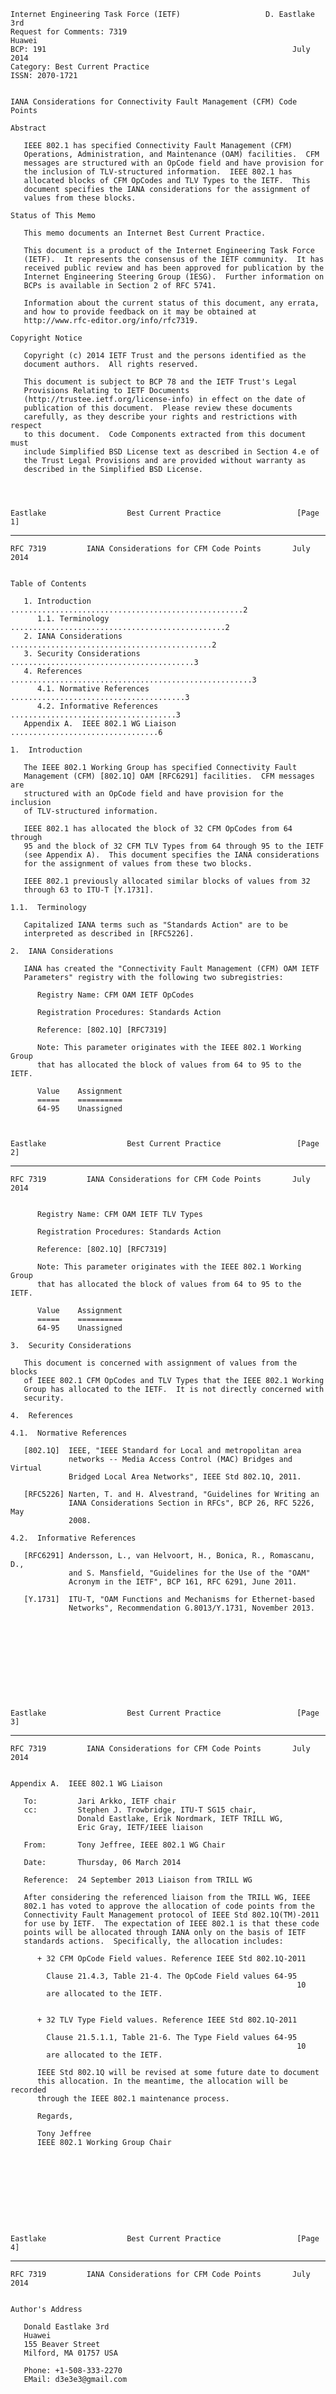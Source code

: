     Internet Engineering Task Force (IETF)                   D. Eastlake 3rd
    Request for Comments: 7319                                        Huawei
    BCP: 191                                                       July 2014
    Category: Best Current Practice
    ISSN: 2070-1721


    IANA Considerations for Connectivity Fault Management (CFM) Code Points

    Abstract

       IEEE 802.1 has specified Connectivity Fault Management (CFM)
       Operations, Administration, and Maintenance (OAM) facilities.  CFM
       messages are structured with an OpCode field and have provision for
       the inclusion of TLV-structured information.  IEEE 802.1 has
       allocated blocks of CFM OpCodes and TLV Types to the IETF.  This
       document specifies the IANA considerations for the assignment of
       values from these blocks.

    Status of This Memo

       This memo documents an Internet Best Current Practice.

       This document is a product of the Internet Engineering Task Force
       (IETF).  It represents the consensus of the IETF community.  It has
       received public review and has been approved for publication by the
       Internet Engineering Steering Group (IESG).  Further information on
       BCPs is available in Section 2 of RFC 5741.

       Information about the current status of this document, any errata,
       and how to provide feedback on it may be obtained at
       http://www.rfc-editor.org/info/rfc7319.

    Copyright Notice

       Copyright (c) 2014 IETF Trust and the persons identified as the
       document authors.  All rights reserved.

       This document is subject to BCP 78 and the IETF Trust's Legal
       Provisions Relating to IETF Documents
       (http://trustee.ietf.org/license-info) in effect on the date of
       publication of this document.  Please review these documents
       carefully, as they describe your rights and restrictions with respect
       to this document.  Code Components extracted from this document must
       include Simplified BSD License text as described in Section 4.e of
       the Trust Legal Provisions and are provided without warranty as
       described in the Simplified BSD License.




    Eastlake                  Best Current Practice                 [Page 1]

------------------------------------------------------------------------

``` newpage
RFC 7319         IANA Considerations for CFM Code Points       July 2014


Table of Contents

   1. Introduction ....................................................2
      1.1. Terminology ................................................2
   2. IANA Considerations .............................................2
   3. Security Considerations .........................................3
   4. References ......................................................3
      4.1. Normative References .......................................3
      4.2. Informative References .....................................3
   Appendix A.  IEEE 802.1 WG Liaison .................................6

1.  Introduction

   The IEEE 802.1 Working Group has specified Connectivity Fault
   Management (CFM) [802.1Q] OAM [RFC6291] facilities.  CFM messages are
   structured with an OpCode field and have provision for the inclusion
   of TLV-structured information.

   IEEE 802.1 has allocated the block of 32 CFM OpCodes from 64 through
   95 and the block of 32 CFM TLV Types from 64 through 95 to the IETF
   (see Appendix A).  This document specifies the IANA considerations
   for the assignment of values from these two blocks.

   IEEE 802.1 previously allocated similar blocks of values from 32
   through 63 to ITU-T [Y.1731].

1.1.  Terminology

   Capitalized IANA terms such as "Standards Action" are to be
   interpreted as described in [RFC5226].

2.  IANA Considerations

   IANA has created the "Connectivity Fault Management (CFM) OAM IETF
   Parameters" registry with the following two subregistries:

      Registry Name: CFM OAM IETF OpCodes

      Registration Procedures: Standards Action

      Reference: [802.1Q] [RFC7319]

      Note: This parameter originates with the IEEE 802.1 Working Group
      that has allocated the block of values from 64 to 95 to the IETF.

      Value    Assignment
      =====    ==========
      64-95    Unassigned



Eastlake                  Best Current Practice                 [Page 2]
```

------------------------------------------------------------------------

``` newpage
RFC 7319         IANA Considerations for CFM Code Points       July 2014


      Registry Name: CFM OAM IETF TLV Types

      Registration Procedures: Standards Action

      Reference: [802.1Q] [RFC7319]

      Note: This parameter originates with the IEEE 802.1 Working Group
      that has allocated the block of values from 64 to 95 to the IETF.

      Value    Assignment
      =====    ==========
      64-95    Unassigned

3.  Security Considerations

   This document is concerned with assignment of values from the blocks
   of IEEE 802.1 CFM OpCodes and TLV Types that the IEEE 802.1 Working
   Group has allocated to the IETF.  It is not directly concerned with
   security.

4.  References

4.1.  Normative References

   [802.1Q]  IEEE, "IEEE Standard for Local and metropolitan area
             networks -- Media Access Control (MAC) Bridges and Virtual
             Bridged Local Area Networks", IEEE Std 802.1Q, 2011.

   [RFC5226] Narten, T. and H. Alvestrand, "Guidelines for Writing an
             IANA Considerations Section in RFCs", BCP 26, RFC 5226, May
             2008.

4.2.  Informative References

   [RFC6291] Andersson, L., van Helvoort, H., Bonica, R., Romascanu, D.,
             and S. Mansfield, "Guidelines for the Use of the "OAM"
             Acronym in the IETF", BCP 161, RFC 6291, June 2011.

   [Y.1731]  ITU-T, "OAM Functions and Mechanisms for Ethernet-based
             Networks", Recommendation G.8013/Y.1731, November 2013.











Eastlake                  Best Current Practice                 [Page 3]
```

------------------------------------------------------------------------

``` newpage
RFC 7319         IANA Considerations for CFM Code Points       July 2014


Appendix A.  IEEE 802.1 WG Liaison

   To:         Jari Arkko, IETF chair
   cc:         Stephen J. Trowbridge, ITU-T SG15 chair,
               Donald Eastlake, Erik Nordmark, IETF TRILL WG,
               Eric Gray, IETF/IEEE liaison

   From:       Tony Jeffree, IEEE 802.1 WG Chair

   Date:       Thursday, 06 March 2014

   Reference:  24 September 2013 Liaison from TRILL WG

   After considering the referenced liaison from the TRILL WG, IEEE
   802.1 has voted to approve the allocation of code points from the
   Connectivity Fault Management protocol of IEEE Std 802.1Q(TM)-2011
   for use by IETF.  The expectation of IEEE 802.1 is that these code
   points will be allocated through IANA only on the basis of IETF
   standards actions.  Specifically, the allocation includes:

      + 32 CFM OpCode Field values. Reference IEEE Std 802.1Q-2011

        Clause 21.4.3, Table 21-4. The OpCode Field values 64-95
                                                                10
        are allocated to the IETF.


      + 32 TLV Type Field values. Reference IEEE Std 802.1Q-2011

        Clause 21.5.1.1, Table 21-6. The Type Field values 64-95
                                                                10
        are allocated to the IETF.

      IEEE Std 802.1Q will be revised at some future date to document
      this allocation. In the meantime, the allocation will be recorded
      through the IEEE 802.1 maintenance process.

      Regards,

      Tony Jeffree
      IEEE 802.1 Working Group Chair










Eastlake                  Best Current Practice                 [Page 4]
```

------------------------------------------------------------------------

``` newpage
RFC 7319         IANA Considerations for CFM Code Points       July 2014


Author's Address

   Donald Eastlake 3rd
   Huawei
   155 Beaver Street
   Milford, MA 01757 USA

   Phone: +1-508-333-2270
   EMail: d3e3e3@gmail.com










































Eastlake                  Best Current Practice                 [Page 5]
```
